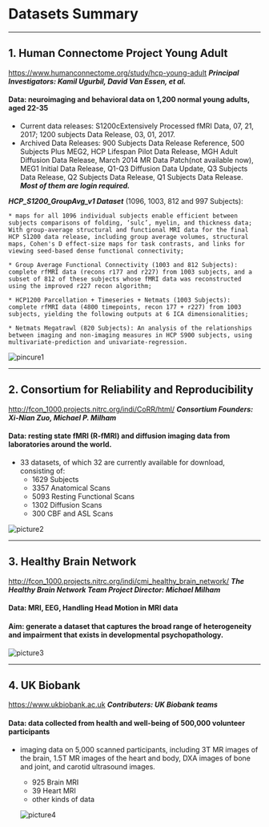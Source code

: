 # Datasets Summary
*******

## 1. Human Connectome Project Young Adult
<https://www.humanconnectome.org/study/hcp-young-adult>
***Principal Investigators: Kamil Ugurbil, David Van Essen, et al.***   

#### Data: neuroimaging and behavioral data on 1,200 normal young adults, aged 22-35

* Current data releases: S1200cExtensively Processed fMRI Data, 07, 21, 2017; 1200 subjects Data Release, 03, 01, 2017.
* Archived Data Releases: 900 Subjects Data Release Reference, 500 Subjects Plus MEG2,
HCP Lifespan Pilot Data Release, MGH Adult Diffusion Data Release, March 2014 MR Data Patch(not available now),
 MEG1 Initial Data Release, Q1-Q3 Diffusion Data Update, Q3 Subjects Data Release, Q2 Subjects Data Release, Q1
Subjects Data Release.
***Most of them are login required.***    

***HCP_S1200_GroupAvg_v1 Dataset*** (1096, 1003, 812 and 997 Subjects):

    * maps for all 1096 individual subjects enable efficient between subjects comparisons of folding, ‘sulc’, myelin, and thickness data; With group-average structural and functional MRI data for the final HCP S1200 data release, including group average volumes, structural maps, Cohen's D effect-size maps for task contrasts, and links for viewing seed-based dense functional connectivity;

    * Group Average Functional Connectivity (1003 and 812 Subjects): complete rfMRI data (recons r177 and r227) from 1003 subjects, and a subset of 812 of these subjects whose fMRI data was reconstructed using the improved r227 recon algorithm;

    * HCP1200 Parcellation + Timeseries + Netmats (1003 Subjects): complete rfMRI data (4800 timepoints, recon 177 + r227) from 1003 subjects, yielding the following outputs at 6 ICA dimensionalities;

    * Netmats Megatrawl (820 Subjects): An analysis of the relationships between imaging and non-imaging measures in HCP S900 subjects, using multivariate-prediction and univariate-regression.

  ![pincure1](https://www.humanconnectome.org/storage/app/media/uploaded-files/cwb-123-screenshot-banner.jpg)
_____

## 2. Consortium for Reliability and Reproducibility
<http://fcon_1000.projects.nitrc.org/indi/CoRR/html/>
***Consortium Founders: Xi-Nian Zuo, Michael P. Milham***
#### Data: resting state fMRI (R-fMRI) and diffusion imaging data from laboratories around the world.

* 33 datasets, of which 32 are currently available for download, consisting of:
    * 1629 Subjects
    * 3357 Anatomical Scans
    * 5093 Resting Functional Scans
    * 1302 Diffusion Scans
    * 300 CBF and ASL Scans

![picture2](http://fcon_1000.projects.nitrc.org/indi/CoRR/html/_images/qc_anat_fwhm.png)

-----
## 3. Healthy Brain Network
<http://fcon_1000.projects.nitrc.org/indi/cmi_healthy_brain_network/>
***The Healthy Brain Network Team Project Director: Michael Milham***
#### Data: MRI, EEG, Handling Head Motion in MRI data
#### Aim: generate a dataset that captures the broad range of heterogeneity and impairment that exists in developmental psychopathology.

![picture3](http://fcon_1000.projects.nitrc.org/indi/cmi_healthy_brain_network/images/neuro_eeg.png)

----

## 4. UK Biobank
<https://www.ukbiobank.ac.uk>
***Contributers: UK Biobank teams***
#### Data: data collected from health and well-being of 500,000 volunteer participants

* imaging data on 5,000 scanned participants, including 3T MR images of the brain, 1.5T MR
images of the heart and body, DXA images of bone and joint, and carotid ultrasound images.
    * 925 Brain MRI
    * 39 Heart MRI
    * other kinds of data

  ![picture4](http://www.ukbiobank.ac.uk/wp-content/uploads/2016/04/brain-images-1.png)
